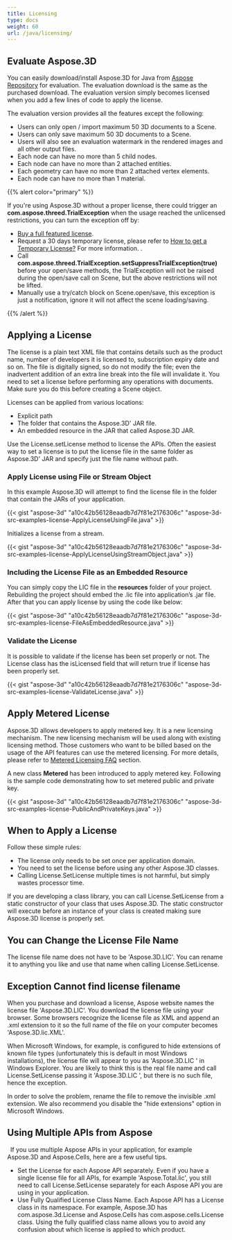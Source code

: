 ```yaml
---
title: Licensing
type: docs
weight: 60
url: /java/licensing/
---
```


## **Evaluate Aspose.3D**
You can easily download/install Aspose.3D for Java from [Aspose Repository](http://repository.aspose.com/repo/com/aspose/aspose-3d/) for evaluation. The evaluation download is the same as the purchased download. The evaluation version simply becomes licensed when you add a few lines of code to apply the license.

The evaluation version provides all the features except the following:

- Users can only open / import maximum 50 3D documents to a Scene.
- Users can only save maximum 50 3D documents to a Scene.
- Users will also see an evaluation watermark in the rendered images and all other output files.
- Each node can have no more than 5 child nodes.
- Each node can have no more than 2 attached entities.
- Each geometry can have no more than 2 attached vertex elements.
- Each node can have no more than 1 material.

{{% alert color="primary" %}} 

If you're using Aspose.3D without a proper license, there could trigger an **com.aspose.threed.TrialException** when the usage reached the unlicensed restrictions, you can turn the exception off by:

* [Buy a full featured license](https://purchase.aspose.com/buy).
* Request a 30 days temporary license, please refer to [How to get a Temporary License?](http://www.aspose.com/corporate/purchase/faqs/temporary-license.aspx) For more information.
.
* Call **com.aspose.threed.TrialException.setSuppressTrialException(true)** before your open/save methods, the TrialException will not be raised during the open/save call on Scene, but the above restrictions will not be lifted.
* Manually use a try/catch block on Scene.open/save, this exception is just a notification, ignore it will not affect the scene loading/saving.

{{% /alert %}} 
## **Applying a License**
The license is a plain text XML file that contains details such as the product name, number of developers it is licensed to, subscription expiry date and so on. The file is digitally signed, so do not modify the file; even the inadvertent addition of an extra line break into the file will invalidate it. You need to set a license before performing any operations with documents. Make sure you do this before creating a Scene object.

Licenses can be applied from various locations:

- Explicit path
- The folder that contains the Aspose.3D' JAR file.
- An embedded resource in the JAR that called Aspose.3D JAR.

Use the License.setLicense method to license the APIs. Often the easiest way to set a license is to put the license file in the same folder as Aspose.3D' JAR and specify just the file name without path.
### **Apply License using File or Stream Object**
In this example Aspose.3D will attempt to find the license file in the folder that contain the JARs of your application.

{{< gist "aspose-3d" "a10c42b56128eaadb7d7f81e2176306c" "aspose-3d-src-examples-license-ApplyLicenseUsingFile.java" >}}

Initializes a license from a stream.

{{< gist "aspose-3d" "a10c42b56128eaadb7d7f81e2176306c" "aspose-3d-src-examples-license-ApplyLicenseUsingStreamObject.java" >}}
### **Including the License File as an Embedded Resource**
You can simply copy the LIC file in the **resources** folder of your project. Rebuilding the project should embed the .lic file into application’s .jar file. After that you can apply license by using the code like below:

{{< gist "aspose-3d" "a10c42b56128eaadb7d7f81e2176306c" "aspose-3d-src-examples-license-FileAsEmbeddedResource.java" >}}
### **Validate the License**
It is possible to validate if the license has been set properly or not. The License class has the isLicensed field that will return true if license has been properly set.

{{< gist "aspose-3d" "a10c42b56128eaadb7d7f81e2176306c" "aspose-3d-src-examples-license-ValidateLicense.java" >}}
## **Apply Metered License**
Aspose.3D allows developers to apply metered key. It is a new licensing mechanism. The new licensing mechanism will be used along with existing licensing method. Those customers who want to be billed based on the usage of the API features can use the metered licensing. For more details, please refer to [Metered Licensing FAQ](https://purchase.aspose.com/faqs/licensing/metered) section.

A new class **Metered** has been introduced to apply metered key. Following is the sample code demonstrating how to set metered public and private key.

{{< gist "aspose-3d" "a10c42b56128eaadb7d7f81e2176306c" "aspose-3d-src-examples-license-PublicAndPrivateKeys.java" >}}
## **When to Apply a License**
Follow these simple rules:

- The license only needs to be set once per application domain.
- You need to set the license before using any other Aspose.3D classes.
- Calling License.SetLicense multiple times is not harmful, but simply wastes processor time.

If you are developing a class library, you can call License.SetLicense from a static constructor of your class that uses Aspose.3D. The static constructor will execute before an instance of your class is created making sure Aspose.3D license is properly set.
## **You can Change the License File Name**
The license file name does not have to be 'Aspose.3D.LIC'. You can rename it to anything you like and use that name when calling License.SetLicense.
## **Exception Cannot find license filename**
When you purchase and download a license, Aspose website names the license file 'Aspose.3D.LIC'. You download the license file using your browser. Some browsers recognize the license file as XML and append an .xml extension to it so the full name of the file on your computer becomes 'Aspose.3D.lic.XML'.

When Microsoft Windows, for example, is configured to hide extensions of known file types (unfortunately this is default in most Windows installations), the license file will appear to you as 'Aspose.3D.LIC ' in Windows Explorer. You are likely to think this is the real file name and call License.SetLicense passing it 'Aspose.3D.LIC ', but there is no such file, hence the exception.

In order to solve the problem, rename the file to remove the invisible .xml extension. We also recommend you disable the "hide extensions" option in Microsoft Windows.
## **Using Multiple APIs from Aspose**
` `If you use multiple Aspose APIs in your application, for example Aspose.3D and Aspose.Cells, here are a few useful tips. 

- Set the License for each Aspose API separately. Even if you have a single license file for all APIs, for example 'Aspose.Total.lic', you still need to call License.SetLicense separately for each Aspose API you are using in your application.
- Use Fully Qualified License Class Name. Each Aspose API has a License class in its namespace. For example, Aspose.3D has com.aspose.3d.License and Aspose.Cells has com.aspose.cells.License class. Using the fully qualified class name allows you to avoid any confusion about which license is applied to which product.
